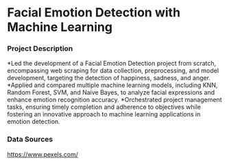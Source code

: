 # Facial Emotion Detection with Machine Learning

### Project Description
*Led the development of a Facial Emotion Detection project from scratch, encompassing web scraping for data collection, preprocessing, and model development, targeting the detection of happiness, sadness, and anger.
*Applied and compared multiple machine learning models, including KNN, Random Forest, SVM, and Naive Bayes, to analyze facial expressions and enhance emotion recognition accuracy.
*Orchestrated project management tasks, ensuring timely completion and adherence to objectives while fostering an innovative approach to machine learning applications in emotion detection.

### Data Sources
https://www.pexels.com/

